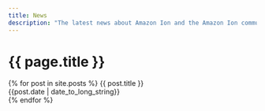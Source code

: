```yaml
---
title: News
description: "The latest news about Amazon Ion and the Amazon Ion community."
---
```


# {{ page.title }}

{% for post in site.posts %}
  {{ post.title }}<br/>
  {{post.date | date_to_long_string}}<br/>
{% endfor %}
